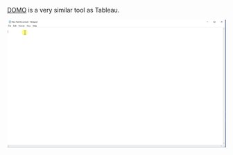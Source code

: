 [DOMO](https://www.domo.com/) is a very similar tool as Tableau.

![quick_demo](interactive_ad_hoc_report.gif)

